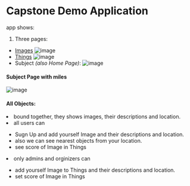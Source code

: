 # Capstone Demo Application

app shows:

1. Three pages:
 - [Images](https://kseniiamarkiv.github.io/capstone-api/public/lib/images/img.jpeg)
 ![image]( https://kseniiamarkiv.github.io/capstone-api/public/lib/images/img.jpeg)
 - [Things](https://kseniiamarkiv.github.io/capstone-api/public/lib/images/things.jpeg)
 ![image]( https://kseniiamarkiv.github.io/capstone-api/public/lib/images/things.jpeg)
 - Subject *(also Home Page)*: 
  ![image]( https://kseniiamarkiv.github.io/capstone-api/public/lib/images/subject2.jpeg)
  #### Subject Page with miles
  ![image]( https://kseniiamarkiv.github.io/capstone-api/public/lib/images/subject1.jpg)

#### All Objects:
<li>bound together, they shows images, their descriptions and location.</li>
<li>all users can</li>
<ul>
  <li>Sugn Up and add yourself Image and their descriptions and location.</li>
  <li>also we can see nearest objects from your location.</li>
   <li>see score of Image in Things</li>
</ul>
<li>only admins and orginizers can</li>
<ul>
  <li>add yourself Image to Things and their descriptions and location.</li>
  <li>set score of Image in Things</li>
</ul>
